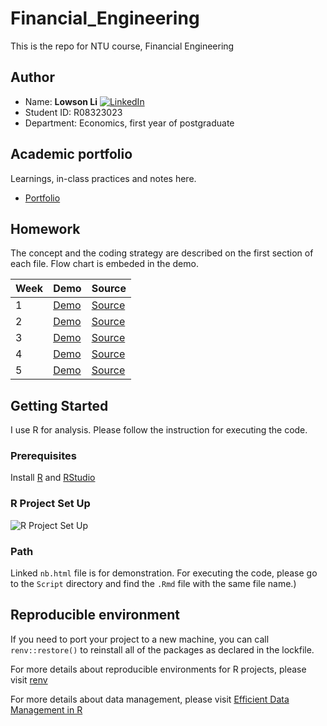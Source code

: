 # Financial_Engineering
This is the repo for NTU course, Financial Engineering

## Author 
* Name: **Lowson Li** [![LinkedIn][linkedin-shield]][linkedin-url]
* Student ID: R08323023
* Department: Economics, first year of postgraduate

## Academic portfolio
Learnings, in-class practices and notes here. 
* [Portfolio](https://isthatlowsonli.github.io//Financial_Engineering/Script/practice.nb.html)

## Homework
The concept and the coding strategy are described on the first section of each file.
Flow chart is embeded in the demo.

| Week | Demo | Source |
|---|---|---|
|1|[Demo](https://isthatlowsonli.github.io/Financial_Engineering/Script/HW1.nb.html)|[Source](https://github.com/isthatlowsonli/Financial_Engineering/blob/master/Script/HW1.Rmd)|
|2|[Demo](https://isthatlowsonli.github.io/Financial_Engineering/Script/HW2.nb.html)|[Source](https://github.com/isthatlowsonli/Financial_Engineering/blob/master/Script/HW2.Rmd)|
|3|[Demo](https://isthatlowsonli.github.io/Financial_Engineering/Script/HW3.nb.html)|[Source](https://github.com/isthatlowsonli/Financial_Engineering/blob/master/Script/HW3.Rmd)|
|4|[Demo](https://isthatlowsonli.github.io/Financial_Engineering/Script/HW4.nb.html)|[Source](https://github.com/isthatlowsonli/Financial_Engineering/blob/master/Script/HW4.Rmd)|
|5|[Demo](https://isthatlowsonli.github.io/Financial_Engineering/Script/HW5.nb.html)|[Source](https://github.com/isthatlowsonli/Financial_Engineering/blob/master/Script/HW5.Rmd)|

## Getting Started

I use R for analysis. Please follow the instruction for executing the code.

### Prerequisites

Install [R](https://www.r-project.org) and [RStudio](https://rstudio.com)

### R Project Set Up
![R Project Set Up](https://raw.githubusercontent.com/martinctc/blog/master/images/RPROJECT_2000dpi.png "R Project Set Up")
### Path 
Linked `nb.html` file is for demonstration. For executing the code, please go to the `Script` directory and find the `.Rmd` file with the same file name.)

## Reproducible environment

If you need to port your project to a new machine, you can call `renv::restore()` to reinstall all of the packages as declared in the lockfile.

For more details about reproducible environments for R projects, please visit [renv](https://rstudio.github.io/renv/)

For more details about data management, please visit [Efficient Data Management in R](https://www.mzes.uni-mannheim.de/socialsciencedatalab/article/efficient-data-r/)



[linkedin-shield]: https://img.shields.io/badge/-LinkedIn-black.svg?style=flat-square&logo=linkedin&colorB=555
[linkedin-url]:https://www.linkedin.com/in/isthatlowsonli

